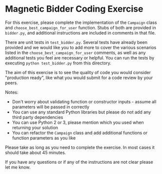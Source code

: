 # Magnetic Bidder Coding Exercise

For this exercise, please complete the implementation of the `Campaign`
class and `choose_best_campaign_for_user` function. Stubs of both are
provided in `bidder.py`, and additional instructions are included in
comments in that file.

There are unit tests in `test_bidder.py`. Several tests have already been
provided and we would like you to add more to cover the various
scenarios listed in the `choose_best_campaign_for_user` comments, as well as
any additional tests you feel are necessary or helpful. You can run the
tests by executing `python test_bidder.py` from this directory.

The aim of this exercise is to see the quality of code you would consider
"production ready", like what you would submit for a code review by your
peers.

Notes:

* Don't worry about validating function or constructor inputs - assume all
  parameters will be passed in correctly
* You can use any standard Python libraries but please do not add any third
  party dependencies
* You can use Python 2 or 3, please mention which you used when returning
  your solution
* You can refactor the `Campaign` class and add additional functions or
  function parameters as you like

Please take as long as you need to complete the exercise. In most cases it
should take about 45 minutes.

If you have any questions or if any of the instructions are not clear please
let me know.
